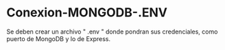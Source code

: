 # Conexion-MONGODB-.ENV
Se deben crear un archivo " .env  " donde pondran sus credenciales, como puerto de MongoDB y lo de Express.
